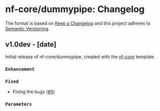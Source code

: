 # nf-core/dummypipe: Changelog

The format is based on [Keep a Changelog](https://keepachangelog.com/en/1.0.0/)
and this project adheres to [Semantic Versioning](https://semver.org/spec/v2.0.0.html).

## v1.0dev - [date]

Initial release of nf-core/dummypipe, created with the [nf-core](https://nf-co.re/) template.

### `Enhancement`

### `Fixed`

- Fixing the bugs ([#5](https://github.com/Joon-Klaps/viralgenie/pull/5))

### `Parameters`
